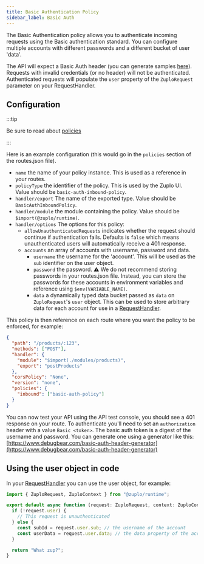 ```yaml
---
title: Basic Authentication Policy
sidebar_label: Basic Auth
---
```


The Basic Authentication policy allows you to authenticate incoming requests
using the Basic authentication standard. You can configure multiple accounts
with different passwords and a different bucket of user 'data'.

The API will expect a Basic Auth header (you can generate samples
[here](https://www.debugbear.com/basic-auth-header-generator)). Requests with
invalid credentials (or no header) will not be authenticated. Authenticated
requests will populate the `user` property of the `ZuploRequest` parameter on
your RequestHandler.

<ZupIt repoUrl="https://github.com/zuplo/samples-basic-auth" />

## Configuration

:::tip

Be sure to read about [policies](/docs/policies)

:::

Here is an example configuration (this would go in the `policies` section of the
routes.json file).

<PolicyConfig id="basic-auth-inbound-policy" />

- `name` the name of your policy instance. This is used as a reference in your
  routes.
- `policyType` the identifier of the policy. This is used by the Zuplo UI. Value
  should be `basic-auth-inbound-policy`.
- `handler/export` The name of the exported type. Value should be
  `BasicAuthInboundPolicy`.
- `handler/module` the module containing the policy. Value should be
  `$import(@zuplo/runtime)`.
- `handler/options` The options for this policy:
  - `allowUnauthenticatedRequests` indicates whether the request should continue
    if authentication fails. Defaults is `false` which means unauthenticated
    users will automatically receive a 401 response.
  - `accounts` an array of accounts with username, password and data.
    - `username` the username for the 'account'. This will be used as the `sub`
      identifier on the user object.
    - `password` the password. ⚠️ We do not recommend storing passwords in your
      routes.json file. Instead, you can store the passwords for these accounts
      in environment variables and reference using `$env(VARIABLE_NAME)`.
    - `data` a dynamically typed data bucket passed as `data` on
      `ZuploRequest`'s `user` object. This can be used to store arbitrary data
      for each account for use in a
      [RequestHandler](/docs/handlers/custom-handler).

This policy is then reference on each route where you want the policy to be
enforced, for example:

```json
{
  "path": "/products/:123",
  "methods": ["POST"],
  "handler": {
    "module": "$import(./modules/products)",
    "export": "postProducts"
  },
  "corsPolicy": "None",
  "version": "none",
  "policies": {
    "inbound": ["basic-auth-policy"]
  }
}
```

You can now test your API using the API test console, you should see a 401
response on your route. To authenticate you'll need to set an `authorization`
header with a value `Basic <token>`. The basic auth token is a digest of the
username and password. You can generate one using a generator like this:
[https://www.debugbear.com/basic-auth-header-generator](https://www.debugbear.com/basic-auth-header-generator)

## Using the user object in code

In your [RequestHandler](/docs/handlers/custom-handler) you can use the user
object, for example:

```ts
import { ZuploRequest, ZuploContext } from "@zuplo/runtime";

export default async function (request: ZuploRequest, context: ZuploContext) {
  if (!request.user) {
    // This request is unauthenticated
  } else {
    const subId = request.user.sub; // the username of the account
    const userData = request.user.data; // the data property of the account
  }

  return "What zup?";
}
```
